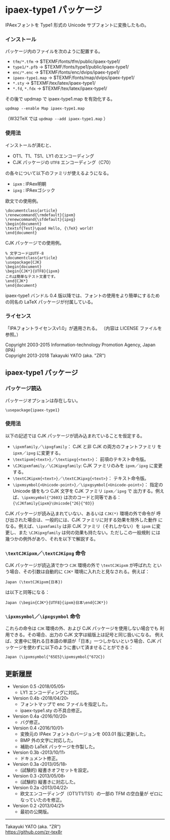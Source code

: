 ipaex-type1 パッケージ
=====================

IPAexフォントを Type1 形式の Unicode サブフォントに変換したもの。

### インストール

パッケージ内のファイルを次のように配置する。

  - `tfm/*.tfm`       → $TEXMF/fonts/tfm/public/ipaex-type1/
  - `type1/*.pfb`     → $TEXMF/fonts/type1/public/ipaex-type1/
  - `enc/*.enc`       → $TEXMF/fonts/enc/dvips/ipaex-type1/
  - `ipaex-type1.map` → $TEXMF/fonts/map/dvips/ipaex-type1/
  - `*.sty`           → $TEXMF/tex/latex/ipaex-type1/
  - `*.fd`, `*.fdx`   → $TEXMF/tex/latex/ipaex-type1/

その後で updmap で ipaex-type1.map を有効化する。

    updmap --enable Map ipaex-type1.map

（W32TeX では `updmap --add ipaex-type1.map` ）

### 使用法

インストールが済むと、

  * OT1、T1、TS1、LY1 のエンコーディング
  * CJK パッケージの `UTF8` エンコーディング（C70）

の各々について以下のファミリが使えるようになる。

  * `ipxm` : IPAex明朝
  * `ipxg` : IPAexゴシック

欧文での使用例。

    \documentclass{article}
    \renewcommand{\rmdefault}{ipxm}
    \renewcommand{\sfdefault}{ipxg}
    \begin{document}
    \textsf{Test}\quad Hello, {\TeX} world!
    \end{document}

CJK パッケージでの使用例。

    % 文字コードはUTF-8
    \documentclass{article}
    \usepackage{CJK}
    \begin{document}
    \begin{CJK*}{UTF8}{ipxm}
    これは簡単なテスト文書です。
    \end{CJK*}
    \end{document}

ipaex-type1 バンドル 0.4 版以降では、フォントの使用をより簡単にするため
の同名の LaTeX パッケージが付属している。

### ライセンス

「IPAフォントライセンスv1.0」が適用される。
（内容は LICENSE ファイルを参照。）

Copyright 2003-2015 Information-technology Promotion Agency, Japan (IPA)  
Copyright 2013-2018 Takayuki YATO (aka. "ZR")


ipaex-type1 パッケージ
----------------------

### パッケージ読込

パッケージオプションは存在しない。

    \usepackage{ipaex-type1}

### 使用法

以下の記述では CJK パッケージが読み込まれていることを仮定する。

  * `\ipxmfamily`／`\ipxgfamily`： CJK と非 CJK の両方のフォントファミリ
    を `ipxm`／`ipxg` に変更する。
  * `\textipxm{<text>}`／`\textipxg{<text>}`： 前項のテキスト命令版。
  * `\CJKipxmfamily`／`\CJKipxgfamily`: CJK ファミリのみを `ipxm`／`ipxg`
    に変更する。
  * `\textCJKipxm{<text>}`／`\textCJKipxg{<text>}`： テキスト命令版。
  * `\ipxmsymbol{<Unicode-point>}`／`\ipxgsymbol{<Unicode-point>}`：
    指定の Unicode 値をもつ CJK 文字を CJK ファミリ `ipxm`／`ipxg` で
    出力する。例えば、`\ipxmsymbol{"2603}` は次のコードと同等である：
    `{\CJKfamily{ipxm}\Unicode{"26}{"03}}`

CJK パッケージが読み込まれていない、あるいは `CJK(*)` 環境の外で命令が
呼び出された場合は、一般的には、CJK ファミリに対する効果を除外した動作
になる。例えば、`\ipxmfamily` は非 CJK ファミリ（それしかない）を `ipxm`
に変更し、また `\CJKipxgfamily` は何の効果も持たない。ただしこの一般規則
には幾つかの例外があり、それを以下で解説する。

### `\textCJKipxm`／`\textCJKipxg` 命令

CJK パッケージが読込済でかつ `CJK` 環境の外で `\textCJKipxm` が呼ばれた
という場合、その引数は自動的に `CJK*` 環境に入れたと見なされる。例えば：


    Japan (\textCJKipxm{日本})

は以下と同等になる：

    Japan (\begin{CJK*}{UTF8}{ipxm}日本\end{CJK*})

### `\ipxmsymbol`／`\ipxgsymbol` 命令

これらの命令は `CJK` 環境の外、および CJK パッケージを使用しない場合でも
利用できる。その場合、出力の CJK 文字は組版上は記号と同じ扱いになる。
例えば、文書中に現れる日本語の単語が「日本」一つしかないという場合、CJK
パッケージを使わずに以下のように書いて済ませることができる：

    Japan (\ipxmsymbol{"65E5}\ipxmsymbol{"672C})

更新履歴
--------

  * Version 0.5  ‹2018/05/05›
      - LY1 エンコーディングに対応。
  * Version 0.4b ‹2018/04/20›
      - フォントマップで enc ファイルを指定した。
      - ipaex-type1.sty の不具合修正。
  * Version 0.4a ‹2016/10/20›
      - バグ修正。
  * Version 0.4  ‹2016/10/01›
      - 変換元の IPAex フォントのバージョンを 003.01 版に更新した。
      - BMP 外の文字に対応した。
      - 補助の LaTeX パッケージを作製した。
  * Version 0.3b ‹2013/10/11›
      - ドキュメント修正。
  * Version 0.3a ‹2013/05/18›
      - (試験的) 縦書きオフセットを設定。
  * Version 0.3  ‹2013/05/08›
      - (試験的) 縦書きに対応した。
  * Version 0.2a ‹2013/04/22›
      - 欧文エンコーディング（OT1/T1/TS1）の一部の TFM の空白量が
        ゼロになっていたのを修正。
  * Version 0.2  ‹2013/04/21›
      - 最初の公開版。

--------------------
Takayuki YATO (aka. "ZR")  
https://github.com/zr-tex8r
